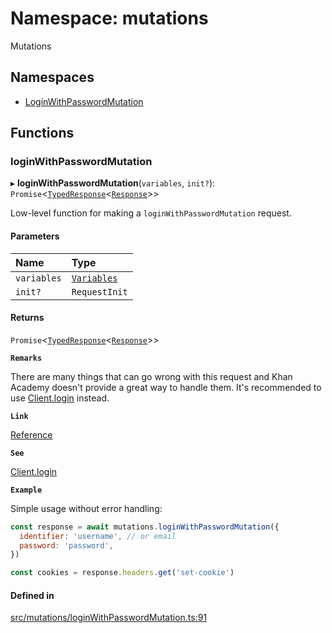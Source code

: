 # Namespace: mutations

Mutations

## Namespaces

- [LoginWithPasswordMutation](api/modules/mutations.LoginWithPasswordMutation.md)

## Functions

### loginWithPasswordMutation

▸ **loginWithPasswordMutation**(`variables`, `init?`): `Promise`\<[`TypedResponse`](api/interfaces/TypedResponse.md)\<[`Response`](api/modules/mutations.LoginWithPasswordMutation.md#response)\>\>

Low-level function for making a `loginWithPasswordMutation` request.

#### Parameters

| Name | Type |
| :------ | :------ |
| `variables` | [`Variables`](api/interfaces/mutations.LoginWithPasswordMutation.Variables.md) |
| `init?` | `RequestInit` |

#### Returns

`Promise`\<[`TypedResponse`](api/interfaces/TypedResponse.md)\<[`Response`](api/modules/mutations.LoginWithPasswordMutation.md#response)\>\>

**`Remarks`**

There are many things that can go wrong with this request and Khan Academy
doesn't provide a great way to handle them. It's recommended to use
[Client.login](api/classes/Client.md#login) instead.

**`Link`**

[Reference](https://khan-api.bhavjit.com/reference/view/19553924/2s8YzQUiXU#77a4642b-3580-4409-b837-1ac82a487c35)

**`See`**

[Client.login](api/classes/Client.md#login)

**`Example`**

Simple usage without error handling:
```js
const response = await mutations.loginWithPasswordMutation({
  identifier: 'username', // or email
  password: 'password',
})

const cookies = response.headers.get('set-cookie')
```

#### Defined in

[src/mutations/loginWithPasswordMutation.ts:91](https://github.com/bhavjitChauhan/khan-api/blob/649b2610/src/mutations/loginWithPasswordMutation.ts#L91)
